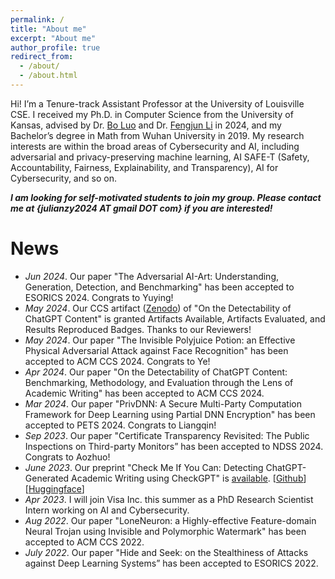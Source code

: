 ```yaml
---
permalink: /
title: "About me"
excerpt: "About me"
author_profile: true
redirect_from: 
  - /about/
  - /about.html
---
```


Hi! I’m a Tenure-track Assistant Professor at the University of Louisville CSE. I received my Ph.D. in Computer Science from the University of Kansas, advised by Dr. [Bo Luo](http://www.ittc.ku.edu/~bluo/) and Dr. [Fengjun Li](http://www.ittc.ku.edu/~fli/index.html) in 2024, and my Bachelor’s degree in Math from Wuhan University in 2019. My research interests are within the broad areas of Cybersecurity and AI, including adversarial and privacy-preserving machine learning, AI SAFE-T (Safety, Accountability, Fairness, Explainability, and Transparency), AI for Cybersecurity, and so on.

**_I am looking for self-motivated students to join my group. Please contact me at {julianzy2024 AT gmail DOT com} if you are interested!_**

News
======
* *Jun 2024*. Our paper "The Adversarial AI-Art: Understanding, Generation, Detection, and Benchmarking" has been accepted to ESORICS 2024. Congrats to Yuying!
* *May 2024*. Our CCS artifact ([Zenodo](https://zenodo.org/doi/10.5281/zenodo.11046882)) of "On the Detectability of ChatGPT Content" is granted Artifacts Available, Artifacts Evaluated, and Results Reproduced Badges. Thanks to our Reviewers!
* *May 2024*. Our paper "The Invisible Polyjuice Potion: an Effective Physical Adversarial Attack against Face Recognition" has been accepted to ACM CCS 2024. Congrats to Ye!
* *Apr 2024*. Our paper "On the Detectability of ChatGPT Content: Benchmarking, Methodology, and Evaluation through the Lens of Academic Writing" has been accepted to ACM CCS 2024. 
* *Mar 2024*. Our paper "PrivDNN: A Secure Multi-Party Computation Framework for Deep Learning using Partial DNN Encryption" has been accepted to PETS 2024. Congrats to Liangqin!
* *Sep 2023*. Our paper "Certificate Transparency Revisited: The Public Inspections on Third-party Monitors” has been accepted to NDSS 2024. Congrats to Aozhuo!
* *June 2023*. Our preprint "Check Me If You Can: Detecting ChatGPT-Generated Academic Writing using CheckGPT" is [available](https://arxiv.org/abs/2306.05524). [[Github](https://github.com/liuzey/CheckGPT)][[Huggingface](https://huggingface.co/julianzy/CheckGPT)]
* *Apr 2023*. I will join Visa Inc. this summer as a PhD Research Scientist Intern working on AI and Cybersecurity.
* *Aug 2022*. Our paper "LoneNeuron: a Highly-effective Feature-domain Neural Trojan using Invisible and Polymorphic Watermark" has been accepted to ACM CCS 2022.
* *July 2022*. Our paper "Hide and Seek: on the Stealthiness of Attacks against Deep Learning Systems” has been accepted to ESORICS 2022.
